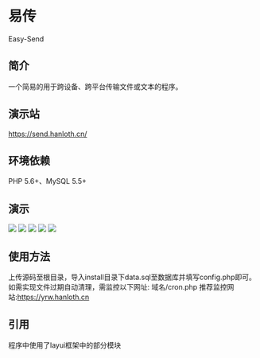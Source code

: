 # 易传
Easy-Send
## 简介
一个简易的用于跨设备、跨平台传输文件或文本的程序。
## 演示站
https://send.hanloth.cn/
## 环境依赖
PHP 5.6+、MySQL 5.5+
## 演示
![](https://img.hanloth.cn/?/images/2022/04/05/1bRPxMEqYW/Screenshot_2022_0405_163158.png)
![](https://img.hanloth.cn/?/images/2022/04/05/HrjBW6rSOD/Screenshot_2022_0405_163231.png)
![](https://img.hanloth.cn/?/images/2022/04/05/YMyWWon3Hu/Screenshot_2022_0405_163247.png)
![](https://img.hanloth.cn/?/images/2022/04/05/fai11szkt6/Screenshot_2022_0405_172041.png)
![](https://img.hanloth.cn/?/images/2022/04/05/YAaLQcHSiK/Screenshot_2022_0405_163449.png)
## 使用方法
上传源码至根目录，导入install目录下data.sql至数据库并填写config.php即可。
如需实现文件过期自动清理，需监控以下网址:
域名/cron.php
推荐监控网站:https://yrw.hanloth.cn
## 引用
程序中使用了layui框架中的部分模块
